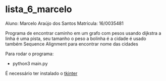 # lista_6_marcelo

Aluno: Marcelo Araújo dos Santos
Matrícula: 16/0035481

Programa de encontrar caminho em um grafo com pesos usando dijkstra
a linha é uma pista, seu tamanho o peso
a bolinha é a cidade
é usado também Sequence Alignment para encontrar nome das cidades

Para rodar o programa:
* python3 main.py

É necessário ter instalado o [tkinter](https://tkdocs.com/tutorial/install.html)

